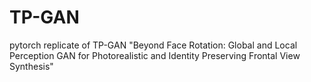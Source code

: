 # TP-GAN
pytorch replicate of TP-GAN "Beyond Face Rotation: Global and Local Perception GAN for Photorealistic and Identity Preserving Frontal View Synthesis"
